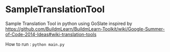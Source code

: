 SampleTranslationTool
===============

Sample Translation Tool in python using GoSlate inspired by https://github.com/BuildmLearn/BuildmLearn-Toolkit/wiki/Google-Summer-of-Code-2014-Ideas#wiki-translation-tools

How to run : `python main.py`
